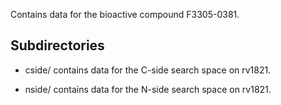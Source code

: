 Contains data for the bioactive compound F3305-0381.

## Subdirectories

- cside/ contains data for the C-side search space on rv1821.

- nside/ contains data for the N-side search space on rv1821.

